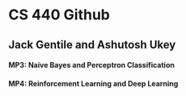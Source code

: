# CS 440 Github
## Jack Gentile and Ashutosh Ukey

#### MP3: Naive Bayes and Perceptron Classification
#### MP4: Reinforcement Learning and Deep Learning
